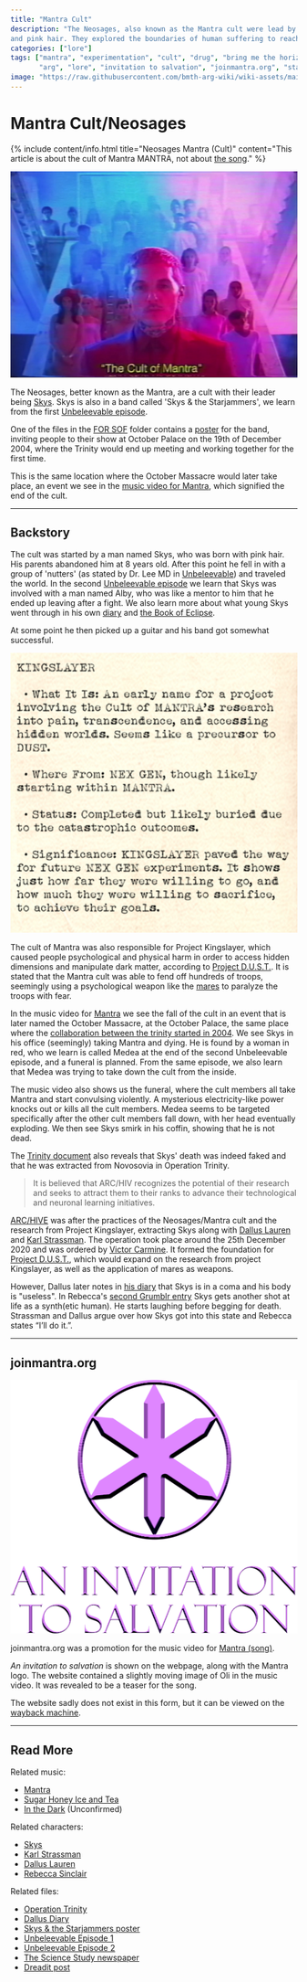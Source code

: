 ```yaml
---
title: "Mantra Cult"
description: "The Neosages, also known as the Mantra cult were lead by Skys, a mysterious leader with a charming aura 
and pink hair. They explored the boundaries of human suffering to reach enlightenment."
categories: ["lore"]
tags: ["mantra", "experimentation", "cult", "drug", "bring me the horizon", "bmth", 
       "arg", "lore", "invitation to salvation", "joinmantra.org", "starjammers", "skys"]
image: "https://raw.githubusercontent.com/bmth-arg-wiki/wiki-assets/main/lore/mantra/mantra-300x300.png"
---
```

# Mantra Cult/Neosages

{% include content/info.html
title="Neosages Mantra (Cult)"
content="This article is about the cult of Mantra MANTRA, not about [the song](../music/amo-mantra)."
%}

![The Cult of Mantra](https://raw.githubusercontent.com/bmth-arg-wiki/wiki-assets/main/files/unbeleevable/gallery/cult-of-mantra.png)

The Neosages, better known as the Mantra, are a cult with their leader being
[Skys](../characters/skys). Skys is also in a band called 'Skys & the Starjammers',
we learn from the first [Unbeleevable episode](../for-sof/unbeleevable).

One of the files in the [FOR SOF](../for-sof) folder contains a [poster](../for-sof/skystarjammers) 
for the band, inviting people to their show at October Palace on the 19th of December 2004, where the Trinity would end 
up meeting and working together for the first time.

This is the same location where the October Massacre would later take place, an event we see in the [music video for Mantra](../music/amo-mantra), 
which signified the end of the cult.

***

## Backstory

The cult was started by a man named Skys, who was born with pink hair. His parents abandoned 
him at 8 years old. After this point he fell in with a group of 'nutters'
(as stated by Dr. Lee MD in [Unbeleevable](../for-sof/unbeleevable)) 
and traveled the world. In the second [Unbeleevable episode](../for-sof/unbeleevable2) we learn 
that Skys was involved with a man named Alby, who was like a mentor to him that he ended up leaving after a fight. 
We also learn more about what young Skys went through in his own [diary](../for-sof/skys-diary) and 
[the Book of Eclipse](../for-sof/book-of-eclipse).

At some point he then picked up a guitar and his band got somewhat successful.

![Sof on Project Kingslayer in her journal](https://raw.githubusercontent.com/bmth-arg-wiki/wiki-assets/main/lore/mantra/kingslayer_sof_journal.png)

The cult of Mantra was also responsible for Project Kingslayer, which caused people psychological and physical harm
in order to access hidden dimensions and manipulate dark matter, according to [Project D.U.S.T.](../for-sof/project_dust).
It is stated that the Mantra cult was able to fend off hundreds of troops, seemingly using a psychological weapon like
the [mares](mares) to paralyze the troops with fear.

In the music video for [Mantra](../music/amo-mantra) we see the fall of the cult in an event that is later named 
the October Massacre, at the October Palace, the same place where the [collaboration between the trinity started in 2004](../for-sof/skystarjammers).
We see Skys in his office (seemingly) taking Mantra and dying. He is found by a woman in red, who we learn is called Medea 
at the end of the second Unbeleevable episode, and a funeral is planned. From the same episode, we also learn that 
Medea was trying to take down the cult from the inside.

The music video also shows us the funeral, where the cult members all take Mantra and start 
convulsing violently. A mysterious electricity-like power knocks out or kills all the cult members. Medea seems to be 
targeted specifically after the other cult members fall down, with her head eventually exploding.
We then see Skys smirk in his coffin, showing that he is not dead.

The [Trinity document](../for-sof/trinity_document) also reveals that Skys' death was indeed faked and that he 
was extracted from Novosovia in Operation Trinity.

> It is believed that ARC/HIV recognizes the potential of their research
> and seeks to attract them to their ranks to advance their technological and neuronal learning initiatives.

[ARC/HIVE](archive) was after the practices of the Neosages/Mantra cult and the research from Project Kingslayer, 
extracting Skys along with [Dallus Lauren](../characters/dallus-lauren) and [Karl Strassman](../characters/strassman). 
The operation took place around the 25th December 2020 and was ordered by [Victor Carmine](../characters/victor-carmine). 
It formed the foundation for [Project D.U.S.T.](../for-sof/project_dust), which would expand on the research from 
project Kingslayer, as well as the application of mares as weapons.

However, Dallus later notes in [his diary](../for-sof/dallus-diary) that Skys is in a coma and his body is "useless". In Rebecca's 
[second Grumblr entry](../for-sof/grumblr2) Skys gets another shot at life as a synth(etic human). He starts laughing 
before begging for death. Strassman and Dallus argue over how Skys got into this state and Rebecca states “I’ll do it.”.

***

## joinmantra.org

![Mantra logo with the phrase "An Invitation to Salvation"](https://raw.githubusercontent.com/bmth-arg-wiki/wiki-assets/main/other-webpages/joinmantra.org/20180810062921.png)

joinmantra.org was a promotion for the music video for [Mantra (song)](../music/amo-mantra).

*An invitation to salvation* is shown on the webpage, along with the Mantra logo.
The website contained a slightly moving image of Oli in the music video.
It was revealed to be a teaser for the song.

The website sadly does not exist in this form,
but it can be viewed on the [wayback machine](https://web.archive.org/web/20190408225654/http://www.joinmantra.org/).

***

## Read More

Related music:

- [Mantra](../music/amo-mantra)
- [Sugar Honey Ice and Tea](../music/amo-shit)
- [In the Dark](../music/amo-in-the-dark) (Unconfirmed)

Related characters:

- [Skys](../characters/skys)
- [Karl Strassman](../characters/strassman)
- [Dallus Lauren](../characters/dallus-lauren)
- [Rebecca Sinclair](../characters/rebecca)

Related files:

- [Operation Trinity](../for-sof/trinity_document)
- [Dallus Diary](../for-sof/dallus-diary)
- [Skys & the Starjammers poster](../for-sof/skystarjammers)
- [Unbeleevable Episode 1](../for-sof/unbeleevable)
- [Unbeleevable Episode 2](../for-sof/unbeleevable2)
- [The Science Study newspaper](../for-sof/thesciencestudy)
- [Dreadit post](../for-sof/dreadit)